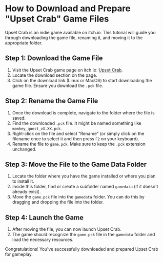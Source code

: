 # How to Download and Prepare "Upset Crab" Game Files

Upset Crab is an indie game available on itch.io. This tutorial will guide you through downloading the game file, renaming it, and moving it to the appropriate folder.

## Step 1: Download the Game File

1. Visit the Upset Crab game page on itch.io: [Upset Crab](https://fortythreesam.itch.io/upset-crab).
2. Locate the download section on the page.
3. Click on the download link (Linux or MacOS) to start downloading the game file. Ensure you download the `.pck` file.

## Step 2: Rename the Game File

1. Once the download is complete, navigate to the folder where the file is saved.
2. Find the downloaded `.pck` file. It might be named something like `monkey_quest_vX.XX.pck`.
3. Right-click on the file and select "Rename" (or simply click on the filename once to select it and then press `F2` on your keyboard).
4. Rename the file to `game.pck`. Make sure to keep the `.pck` extension unchanged.

## Step 3: Move the File to the Game Data Folder

1. Locate the folder where you have the game installed or where you plan to install it.
2. Inside this folder, find or create a subfolder named `gamedata` (if it doesn't already exist).
3. Move the `game.pck` file into the `gamedata` folder. You can do this by dragging and dropping the file into the folder.

## Step 4: Launch the Game

1. After moving the file, you can now launch Upset Crab.
2. The game should recognize the `game.pck` file in the `gamedata` folder and load the necessary resources.

Congratulations! You've successfully downloaded and prepared Upset Crab for gameplay.
